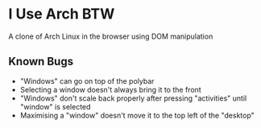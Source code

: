 # I Use Arch BTW

A clone of Arch Linux in the browser using DOM manipulation

## Known Bugs

- "Windows" can go on top of the polybar
- Selecting a window doesn't always bring it to the front
- "Windows" don't scale back properly after pressing "activities" until "window" is selected
- Maximising a "window" doesn't move it to the top left of the "desktop"
